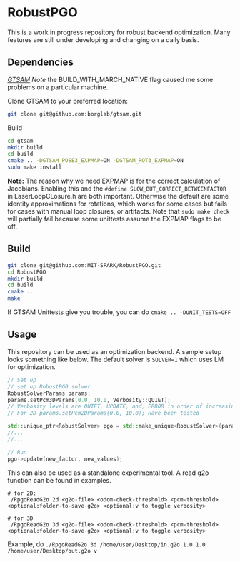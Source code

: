 RobustPGO
======================================
This is a work in progress repository for robust backend optimization. Many features are still under developing and changing on a daily basis. 

## Dependencies

*[GTSAM](https://github.com/borglab/gtsam)*
*Note* the BUILD_WITH_MARCH_NATIVE flag caused me some problems on a particular machine. 

Clone GTSAM to your preferred location:   
```bash
git clone git@github.com:borglab/gtsam.git
```

Build
```bash
cd gtsam 
mkdir build
cd build
cmake .. -DGTSAM_POSE3_EXPMAP=ON -DGTSAM_ROT3_EXPMAP=ON
sudo make install
```
**Note:** 
The reason why we need EXPMAP is for the correct calculation of Jacobians. 
Enabling this and the `#define SLOW_BUT_CORRECT_BETWEENFACTOR` in LaserLoopCLosure.h are both important. Otherwise the default are some identity approximations for rotations, which works for some cases but fails for cases with manual loop closures, or artifacts. Note that `sudo make check` will partially fail because some unittests assume the EXPMAP flags to be off. 

## Build 
```bash
git clone git@github.com:MIT-SPARK/RobustPGO.git
cd RobustPGO
mkdir build
cd build
cmake ..
make 
```
If GTSAM Unittests give you trouble, you can do `cmake .. -DUNIT_TESTS=OFF`

## Usage 
This repository can be used as an optimization backend. A sample setup looks something like below. The default solver is `SOLVER=1` which uses LM for optimization. 
```cpp
// Set up 
// set up RobustPGO solver
RobustSolverParams params;
params.setPcm3DParams(0.0, 10.0, Verbosity::QUIET); 
// Verbosity levels are QUIET, UPDATE, and, ERROR in order of increasing number of messages (the default is UPDATE)
// For 2D params.setPcm2DParams(0.0, 10.0); Have been tested 

std::unique_ptr<RobustSolver> pgo = std::make_unique<RobustSolver>(params);
//...
//...

// Run 
pgo->update(new_factor, new_values);
```
This can also be used as a standalone experimental tool. A read g2o function can be found in examples.
```
# for 2D: 
./RpgoReadG2o 2d <g2o-file> <odom-check-threshold> <pcm-threshold> <optional:folder-to-save-g2o> <optional:v to toggle verbosity>

# for 3D 
./RpgoReadG2o 3d <g2o-file> <odom-check-threshold> <pcm-threshold> <optional:folder-to-save-g2o> <optional:v to toggle verbosity>
```

Example, do `./RpgoReadG2o 3d /home/user/Desktop/in.g2o 1.0 1.0 /home/user/Desktop/out.g2o v`
